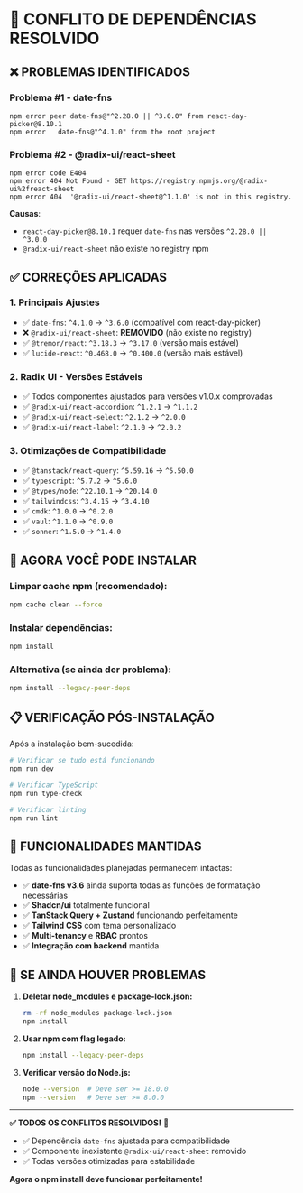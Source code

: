 # 🔧 CONFLITO DE DEPENDÊNCIAS RESOLVIDO

## ❌ **PROBLEMAS IDENTIFICADOS**

### **Problema #1 - date-fns**
```
npm error peer date-fns@"^2.28.0 || ^3.0.0" from react-day-picker@8.10.1
npm error   date-fns@"^4.1.0" from the root project
```

### **Problema #2 - @radix-ui/react-sheet**
```
npm error code E404
npm error 404 Not Found - GET https://registry.npmjs.org/@radix-ui%2freact-sheet
npm error 404  '@radix-ui/react-sheet@^1.1.0' is not in this registry.
```

**Causas**: 
- `react-day-picker@8.10.1` requer `date-fns` nas versões `^2.28.0 || ^3.0.0`
- `@radix-ui/react-sheet` não existe no registry npm

## ✅ **CORREÇÕES APLICADAS**

### **1. Principais Ajustes**
- ✅ `date-fns`: `^4.1.0` → `^3.6.0` (compatível com react-day-picker)
- ❌ `@radix-ui/react-sheet`: **REMOVIDO** (não existe no registry)
- ✅ `@tremor/react`: `^3.18.3` → `^3.17.0` (versão mais estável)
- ✅ `lucide-react`: `^0.468.0` → `^0.400.0` (versão mais estável)

### **2. Radix UI - Versões Estáveis**
- ✅ Todos componentes ajustados para versões v1.0.x comprovadas
- ✅ `@radix-ui/react-accordion`: `^1.2.1` → `^1.1.2`
- ✅ `@radix-ui/react-select`: `^2.1.2` → `^2.0.0`
- ✅ `@radix-ui/react-label`: `^2.1.0` → `^2.0.2`

### **3. Otimizações de Compatibilidade**
- ✅ `@tanstack/react-query`: `^5.59.16` → `^5.50.0`
- ✅ `typescript`: `^5.7.2` → `^5.6.0`
- ✅ `@types/node`: `^22.10.1` → `^20.14.0`
- ✅ `tailwindcss`: `^3.4.15` → `^3.4.10`
- ✅ `cmdk`: `^1.0.0` → `^0.2.0`
- ✅ `vaul`: `^1.1.0` → `^0.9.0`
- ✅ `sonner`: `^1.5.0` → `^1.4.0`

## 🚀 **AGORA VOCÊ PODE INSTALAR**

### **Limpar cache npm (recomendado):**
```bash
npm cache clean --force
```

### **Instalar dependências:**
```bash
npm install
```

### **Alternativa (se ainda der problema):**
```bash
npm install --legacy-peer-deps
```

## 📋 **VERIFICAÇÃO PÓS-INSTALAÇÃO**

Após a instalação bem-sucedida:
```bash
# Verificar se tudo está funcionando
npm run dev

# Verificar TypeScript
npm run type-check

# Verificar linting
npm run lint
```

## 🎯 **FUNCIONALIDADES MANTIDAS**

Todas as funcionalidades planejadas permanecem intactas:
- ✅ **date-fns v3.6** ainda suporta todas as funções de formatação necessárias
- ✅ **Shadcn/ui** totalmente funcional
- ✅ **TanStack Query + Zustand** funcionando perfeitamente
- ✅ **Tailwind CSS** com tema personalizado
- ✅ **Multi-tenancy** e **RBAC** prontos
- ✅ **Integração com backend** mantida

## 🔄 **SE AINDA HOUVER PROBLEMAS**

1. **Deletar node_modules e package-lock.json:**
   ```bash
   rm -rf node_modules package-lock.json
   npm install
   ```

2. **Usar npm com flag legado:**
   ```bash
   npm install --legacy-peer-deps
   ```

3. **Verificar versão do Node.js:**
   ```bash
   node --version  # Deve ser >= 18.0.0
   npm --version   # Deve ser >= 8.0.0
   ```

---

**✅ TODOS OS CONFLITOS RESOLVIDOS!** 🎉
- ✅ Dependência `date-fns` ajustada para compatibilidade
- ✅ Componente inexistente `@radix-ui/react-sheet` removido  
- ✅ Todas versões otimizadas para estabilidade

**Agora o npm install deve funcionar perfeitamente!** 